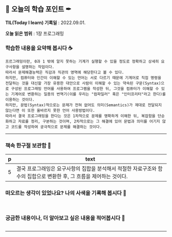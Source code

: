 ## 📕 오늘의 학습 포인트 ✒

**TIL(Today I learn) 기록일** : 2022.09.01.

**오늘 읽은 범위** : 1장 프로그래밍

### 학습한 내용을 요약해 봅시다 ☕
```
프르그래밍이란, 0과 1 밖에 알지 못하는 기계가 실행할 수 있을 정도로 정확하고 상세히 요구사항을 설명하는 작업이다. 
따라서 문제해결능력은 직감과 직관의 영역에 해당한다고 볼 수 있다. 
하지만, 컴퓨터와 인간이 이해할 수 있는 언어는 서로 다르기 때문에 기계어로 직접 명령을 전달하는 것을 대신할 가장 유용한 대안으로 사람이 이해할 수 있는 약속된 구문(Syntax)으로 구성된 프로그래밍 언어를 사용하여 프로그램을 작성한 뒤, 그것을 컴퓨터가 이해할 수 있는 기계어로 변환하는 일종의 번역기(이를 우리는 "컴파일러" 혹은 "인터프리터"라고 한다)를 이용하는 것이다. 
하지만, 문법(Syntax)적으로는 문제가 전혀 없어도 의미(Semantics)가 제대로 전달되지 않는다면 이 또한 올바르지 못한 언어 사용방법이다. 
따라서 결국 프로그래밍을 한다는 것은 1차적으로 문제를 명확하게 이해한 뒤, 복잡함을 단순화하고 자료를 정리, 구분하는 것이며, 2차적으로는 그 해결에 있어 문법과 의미를 어기지 않고 코드를 작성하여 궁극적으로 문제를 해결하는 것이다.
```
---

### 책속 한구절 보관함 📖

| p    | text                                           |
| ---- | ---------------------------------------------- |
| 5  | 결국 프로그래밍은 요구사항의 집합을 분석해서 적절한 자료구조와 함수의 집합으로 변환한 후, 그 흐름을 제어하는 것이다. |

### 떠오르는 생각이 있었나요? 나의 사색을 기록해 봅시다 💭
```
  
```

### 궁금한 내용이나, 더 알아보고 싶은 내용을 적어봅시다 🤔
```

```
---
